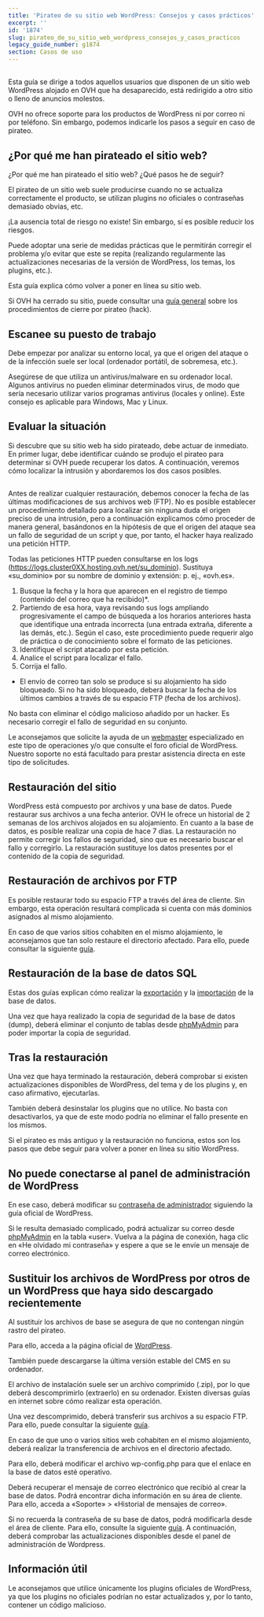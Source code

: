 ```yaml
---
title: 'Pirateo de su sitio web WordPress: Consejos y casos prácticos'
excerpt: ''
id: '1874'
slug: pirateo_de_su_sitio_web_wordpress_consejos_y_casos_practicos
legacy_guide_number: g1874
section: Casos de uso
---
```



## 
Esta guía se dirige a todos aquellos usuarios que disponen de un sitio web WordPress alojado en OVH que ha desaparecido, está redirigido a otro sitio o lleno de anuncios molestos. 

OVH no ofrece soporte para los productos de WordPress ni por correo ni por teléfono. Sin embargo, podemos indicarle los pasos a seguir en caso de pirateo.


## ¿Por qué me han pirateado el sitio web?
¿Por qué me han pirateado el sitio web? ¿Qué pasos he de seguir? 

El pirateo de un sitio web suele producirse cuando no se actualiza correctamente el producto, se utilizan plugins no oficiales o contraseñas demasiado obvias, etc. 

¡La ausencia total de riesgo no existe! Sin embargo, sí es posible reducir los riesgos. 

Puede adoptar una serie de medidas prácticas que le permitirán corregir el problema y/o evitar que este se repita (realizando regularmente las actualizaciones necesarias de la versión de WordPress, los temas, los plugins, etc.). 

Esta guía explica cómo volver a poner en línea su sitio web. 

Si OVH ha cerrado su sitio, puede consultar una [guía general](https://www.ovh.es/g1392.procedimiento-cierre-hack-ovh) sobre los procedimientos de cierre por pirateo (hack).


## Escanee su puesto de trabajo
Debe empezar por analizar su entorno local, ya que el origen del ataque o de la infección suele ser local (ordenador portátil, de sobremesa, etc.). 

Asegúrese de que utiliza un antivirus/malware en su ordenador local. Algunos antivirus no pueden eliminar determinados virus, de modo que sería necesario utilizar varios programas antivirus (locales y online). Este consejo es aplicable para Windows, Mac y Linux.


## Evaluar la situación
Si descubre que su sitio web ha sido pirateado, debe actuar de inmediato. En primer lugar, debe identificar cuándo se produjo el pirateo para determinar si OVH puede recuperar los datos. A continuación, veremos cómo localizar la intrusión y abordaremos los dos casos posibles.


## 
Antes de realizar cualquier restauración, debemos conocer la fecha de las últimas modificaciones de sus archivos web (FTP).
No es posible establecer un procedimiento detallado para localizar sin ninguna duda el origen preciso de una intrusión, pero a continuación explicamos cómo proceder de manera general, basándonos en la hipótesis de que el origen del ataque sea un fallo de seguridad de un script y que, por tanto, el hacker haya realizado una petición HTTP.

Todas las peticiones HTTP pueden consultarse en los logs (https://logs.cluster0XX.hosting.ovh.net/su_dominio). Sustituya «su_dominio» por su nombre de dominio y extensión: p. ej., «ovh.es».
1. Busque la fecha y la hora que aparecen en el registro de tiempo (contenido del correo que ha recibido)*. 
2. Partiendo de esa hora, vaya revisando sus logs ampliando progresivamente el campo de búsqueda a los horarios anteriores hasta que identifique una entrada incorrecta (una entrada extraña, diferente a las demás, etc.). Según el caso, este procedimiento puede requerir algo de práctica o de conocimiento sobre el formato de las peticiones. 
3. Identifique el script atacado por esta petición. 
4. Analice el script para localizar el fallo. 
5. Corrija el fallo. 

* El envío de correo tan solo se produce si su alojamiento ha sido bloqueado. Si no ha sido bloqueado, deberá buscar la fecha de los últimos cambios a través de su espacio FTP (fecha de los archivos). 

No basta con eliminar el código malicioso añadido por un hacker. Es necesario corregir el fallo de seguridad en su conjunto.

Le aconsejamos que solicite la ayuda de un [webmaster](https://partners.ovh.com) especializado en este tipo de operaciones y/o que consulte el foro oficial de WordPress.
Nuestro soporte no está facultado para prestar asistencia directa en este tipo de solicitudes.


## Restauración del sitio
WordPress está compuesto por archivos y una base de datos. Puede restaurar sus archivos a una fecha anterior. OVH le ofrece un historial de 2 semanas de los archivos alojados en su alojamiento. En cuanto a la base de datos, es posible realizar una copia de hace 7 días.
La restauración no permite corregir los fallos de seguridad, sino que es necesario buscar el fallo y corregirlo. 
La restauración sustituye los datos presentes por el contenido de la copia de seguridad.


## Restauración de archivos por FTP
Es posible restaurar todo su espacio FTP a través del área de cliente. Sin embargo, esta operación resultará complicada si cuenta con más dominios asignados al mismo alojamiento. 

En caso de que varios sitios cohabiten en el mismo alojamiento, le aconsejamos que tan solo restaure el directorio afectado. Para ello, puede consultar la siguiente [guía](https://www.ovh.es/g1593.web_hosting_restauracion_de_un_backup_completo_o_un_archivo_especifico_por_ftp_con_filezilla).


## Restauración de la base de datos SQL
Estas dos guías explican cómo realizar la [exportación](http://www.ovh.es/g1394.exportacion-base-de-datos) y la [importación](https://www.ovh.es/g1393.importacion-base-de-datos-mysql) de la base de datos.

Una vez que haya realizado la copia de seguridad de la base de datos (dump), deberá eliminar el conjunto de tablas desde [phpMyAdmin](https://docs.ovh.com/es/hosting/coneccion-base-de-datos-servidor-bdd/) para poder importar la copia de seguridad.


## Tras la restauración
Una vez que haya terminado la restauración, deberá comprobar si existen actualizaciones disponibles de WordPress, del tema y de los plugins y, en caso afirmativo, ejecutarlas. 

También deberá desinstalar los plugins que no utilice. No basta con desactivarlos, ya que de este modo podría no eliminar el fallo presente en los mismos.

Si el pirateo es más antiguo y la restauración no funciona, estos son los pasos que debe seguir para volver a poner en línea su sitio WordPress.

## No puede conectarse al panel de administración de WordPress
En ese caso, deberá modificar su [contraseña de administrador](https://codex.wordpress.org/) siguiendo la guía oficial de WordPress. 

Si le resulta demasiado complicado, podrá actualizar su correo desde [phpMyAdmin](https://docs.ovh.com/es/hosting/coneccion-base-de-datos-servidor-bdd/) en la tabla «user». Vuelva a la página de conexión, haga clic en «He olvidado mi contraseña» y espere a que se le envíe un mensaje de correo electrónico.


## Sustituir los archivos de WordPress por otros de un WordPress que haya sido descargado recientemente
Al sustituir los archivos de base se asegura de que no contengan ningún rastro del pirateo. 

Para ello, acceda a la página oficial de [WordPress](https://es.wordpress.org/).

También puede descargarse la última versión estable del CMS en su ordenador. 

El archivo de instalación suele ser un archivo comprimido (.zip), por lo que deberá descomprimirlo (extraerlo) en su ordenador. Existen diversas guías en internet sobre cómo realizar esta operación. 

Una vez descomprimido, deberá transferir sus archivos a su espacio FTP. Para ello, puede consultar la siguiente [guía](https://www.ovh.es/g1374.publicar-sitio-web-en-internet).

En caso de que uno o varios sitios web cohabiten en el mismo alojamiento, deberá realizar la transferencia de archivos en el directorio afectado. 

Para ello, deberá modificar el archivo wp-config.php para que el enlace en la base de datos esté operativo. 

Deberá recuperar el mensaje de correo electrónico que recibió al crear la base de datos. Podrá encontrar dicha información en su área de cliente. Para ello, acceda a «Soporte» > «Historial de mensajes de correo». 

Si no recuerda la contraseña de su base de datos, podrá modificarla desde el área de cliente. Para ello, consulte la siguiente [guía](https://www.ovh.es/g1374.publicar-sitio-web-en-internet).
A continuación, deberá comprobar las actualizaciones disponibles desde el panel de administración de Wordpress.


## Información útil
Le aconsejamos que utilice únicamente los plugins oficiales de WordPress, ya que los plugins no oficiales podrían no estar actualizados y, por lo tanto, contener un código malicioso.

